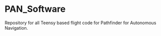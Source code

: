 # PAN_Software
Repository for all Teensy based flight code for Pathfinder for Autonomous Navigation.
